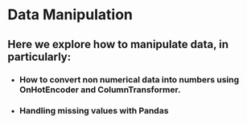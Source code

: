# Data Manipulation
## Here we explore how to manipulate data, in particularly:
* ### How to convert non numerical data into numbers using OnHotEncoder and ColumnTransformer.
* ### Handling missing values with Pandas